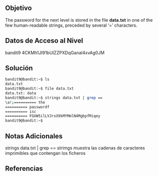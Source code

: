 ## Objetivo
The password for the next level is stored in the file **data.txt** in one of the few human-readable strings, preceded by several ‘=’ characters.
## Datos de Acceso al Nivel
bandit9
4CKMh1JI91bUIZZPXDqGanal4xvAg0JM
## Solución
```bash
bandit9@bandit:~$ ls
data.txt
bandit9@bandit:~$ file data.txt
data.txt: data
bandit9@bandit:~$ strings data.txt | grep ==
\a!;========== the
========== passwordf
========== isc
========== FGUW5ilLVJrxX9kMYMmlN4MgbpfMiqey
bandit9@bandit:~$
```
## Notas Adicionales
strings data.txt | grep ==
	strimgs muestra las cadenas de caracteres imprimibles que contengan los ficheros

## Referencias
